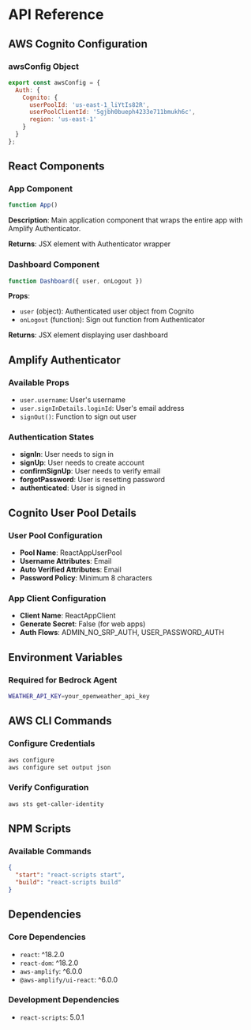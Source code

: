 # API Reference

## AWS Cognito Configuration

### awsConfig Object
```javascript
export const awsConfig = {
  Auth: {
    Cognito: {
      userPoolId: 'us-east-1_liYtIs82R',
      userPoolClientId: '5gjbh0bueph4233e711bmukh6c',
      region: 'us-east-1'
    }
  }
};
```

## React Components

### App Component
```javascript
function App()
```
**Description**: Main application component that wraps the entire app with Amplify Authenticator.

**Returns**: JSX element with Authenticator wrapper

### Dashboard Component
```javascript
function Dashboard({ user, onLogout })
```
**Props**:
- `user` (object): Authenticated user object from Cognito
- `onLogout` (function): Sign out function from Authenticator

**Returns**: JSX element displaying user dashboard

## Amplify Authenticator

### Available Props
- `user.username`: User's username
- `user.signInDetails.loginId`: User's email address
- `signOut()`: Function to sign out user

### Authentication States
- **signIn**: User needs to sign in
- **signUp**: User needs to create account
- **confirmSignUp**: User needs to verify email
- **forgotPassword**: User is resetting password
- **authenticated**: User is signed in

## Cognito User Pool Details

### User Pool Configuration
- **Pool Name**: ReactAppUserPool
- **Username Attributes**: Email
- **Auto Verified Attributes**: Email
- **Password Policy**: Minimum 8 characters

### App Client Configuration
- **Client Name**: ReactAppClient
- **Generate Secret**: False (for web apps)
- **Auth Flows**: ADMIN_NO_SRP_AUTH, USER_PASSWORD_AUTH

## Environment Variables

### Required for Bedrock Agent
```bash
WEATHER_API_KEY=your_openweather_api_key
```

## AWS CLI Commands

### Configure Credentials
```bash
aws configure
aws configure set output json
```

### Verify Configuration
```bash
aws sts get-caller-identity
```

## NPM Scripts

### Available Commands
```json
{
  "start": "react-scripts start",
  "build": "react-scripts build"
}
```

## Dependencies

### Core Dependencies
- `react`: ^18.2.0
- `react-dom`: ^18.2.0
- `aws-amplify`: ^6.0.0
- `@aws-amplify/ui-react`: ^6.0.0

### Development Dependencies
- `react-scripts`: 5.0.1
